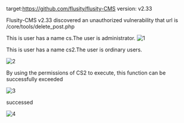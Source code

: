 target:https://github.com/flusity/flusity-CMS
version: v2.33

Flusity-CMS v2.33 discovered an unauthorized vulnerability that url is /core/tools/delete_post.php



This is user has a name cs.The user is administrator. 
![1](https://github.com/Hckwzh/cms/assets/128144400/a935fcf5-9f27-4eb8-818b-829622ba145b)



This is user has a name cs2.The user is ordinary users.

![2](https://github.com/Hckwzh/cms/assets/128144400/dc7f5b7c-2f97-4e96-aa1c-9000ef97f720)


By using the permissions of CS2 to execute, this function can be successfully exceeded


![3](https://github.com/Hckwzh/cms/assets/128144400/a2ebcb19-714d-476f-ba54-16789df2fe03)


successed

![4](https://github.com/Hckwzh/cms/assets/128144400/dad5fe8b-3310-4669-953e-d7ee0c921fc7)

